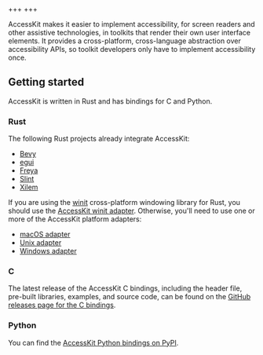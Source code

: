 +++
+++

AccessKit makes it easier to implement accessibility, for screen readers and other assistive technologies, in toolkits that render their own user interface elements. It provides a cross-platform, cross-language abstraction over accessibility APIs, so toolkit developers only have to implement accessibility once.

## Getting started

AccessKit is written in Rust and has bindings for C and Python.

### Rust

The following Rust projects already integrate AccessKit:

* [Bevy](https://bevyengine.org/)
* [egui](https://github.com/emilk/egui)
* [Freya](https://freyaui.dev/)
* [Slint](https://slint.dev/)
* [Xilem](https://github.com/linebender/xilem)

If you are using the [winit](https://crates.io/crates/winit) cross-platform windowing library for Rust, you should use the [AccessKit winit adapter](https://crates.io/crates/accesskit_winit). Otherwise, you'll need to use one or more of the AccessKit platform adapters:

* [macOS adapter](https://crates.io/crates/accesskit_macos)
* [Unix adapter](https://crates.io/crates/accesskit_unix)
* [Windows adapter](https://crates.io/crates/accesskit_windows)

### C

The latest release of the AccessKit C bindings, including the header file, pre-built libraries, examples, and source code, can be found on the [GitHub releases page for the C bindings](https://github.com/AccessKit/accesskit-c/releases).

### Python

You can find the [AccessKit Python bindings on PyPI](https://pypi.org/project/accesskit/).
